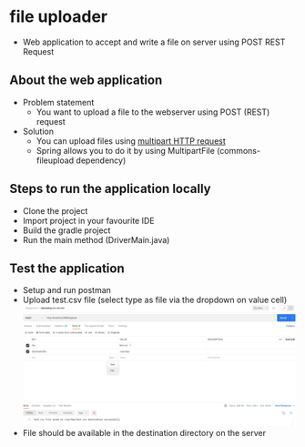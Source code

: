 # file uploader

- Web application to accept and write a file on server using POST REST Request

## About the web application
- Problem statement
    - You want to upload a file to the webserver using POST (REST) request
- Solution
    - You can upload files using <a href="https://swagger.io/docs/specification/describing-request-body/multipart-requests/">multipart HTTP request</a>
    - Spring allows you to do it by using MultipartFile (commons-fileupload dependency)

## Steps to run the application locally
- Clone the project
- Import project in your favourite IDE
- Build the gradle project
- Run the main method (DriverMain.java)

## Test the application
- Setup and run postman
- Upload test.csv file (select type as file via the dropdown on value cell)
![img.png](src/main/resources/img.png)
- File should be available in the destination directory on the server

